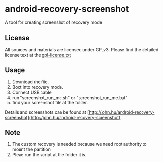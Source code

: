 android-recovery-screenshot
===========================

A tool for creating screenshot of recovery mode

## License ##

All sources and materials are licensed under GPLv3. Please find the detailed license text at the [gpl-license.txt](https://raw2.github.com/john-hu/android-recovery-screenshot/master/gpl-license.txt "GPLv3")

## Usage ##

1. Download the file.
2. Boot into recovery mode.
3. Connect USB cable
4. run "screenshot_run_me.sh" or "screenshot_run_me.bat"
5. find your screenshot file at the folder.

Details and screenshots can be found at [http://john.hu/android-recovery-screenshot](http://john.hu/android-recovery-screenshot)

## Note ##
1. The custom recovery is needed because we need root authority to mount the partition
2. Pleae run the script at the folder it is.
